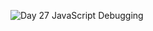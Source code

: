 ![Day 27 JavaScript Debugging](https://res.cloudinary.com/dj2j9slz5/image/upload/v1719948585/edulane.co-JavaScript-Basic-Day-27_h1bd2z.png)